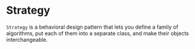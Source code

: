 # Strategy

`Strategy` is a behavioral design pattern that lets you define a family of algorithms, put each of them into a separate
class, and make their objects interchangeable.